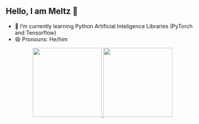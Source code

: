 ## Hello, I am Meltz 👋


- 🔭 I’m currently learning Python Artificial Inteligence Libraries (PyTorch and Tensorflow)
- 😄 Pronouns: He/him
  
<div align="center">
  <a href="https://github.com/themeltz">
  <img height="180em" src="https://github-readme-stats.vercel.app/api?username=themeltz&show_icons=true&theme=dracula&include_all_commits=true&count_private=true"/>
    <img height="180em" src="https://github-readme-stats.vercel.app/api/top-langs/?username=themeltz&layout=compact&langs_count=7&theme=dracula"/>
</div>
  
